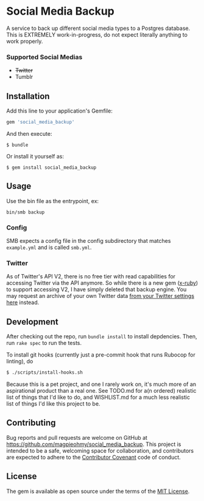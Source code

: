 # Social Media Backup

A service to back up different social media types to a Postgres database. This is EXTREMELY work-in-progress, do not expect literally anything to work properly.

### Supported Social Medias

* ~~Twitter~~
* Tumblr

## Installation

Add this line to your application's Gemfile:

```ruby
gem 'social_media_backup'
```

And then execute:

    $ bundle

Or install it yourself as:

    $ gem install social_media_backup

## Usage

Use the bin file as the entrypoint, ex:

```shell
bin/smb backup
```

### Config

SMB expects a config file in the config subdirectory that matches `example.yml` and is called `smb.yml`.

### Twitter

As of Twitter's API V2, there is no free tier with read capabilities for accessing Twitter via the API anymore. So while there is a new gem ([x-ruby](https://sferik.github.io/x-ruby/)) to support accessing V2, I have simply deleted that backup engine. You may request an archive of your own Twitter data [from your Twitter settings here](https://twitter.com/settings/download_your_data) instead.

## Development

After checking out the repo, run `bundle install` to install depdencies. Then, run `rake spec` to run the tests.

To install git hooks (currently just a pre-commit hook that runs Rubocop for linting), do
```sh
$ ./scripts/install-hooks.sh
```

Because this is a pet project, and one I rarely work on, it's much more of an aspirational product than a real one. See TODO.md for a(n ordered) realistic list of things that I'd like to do, and WISHLIST.md for a much less realistic list of things I'd like this project to be.

## Contributing

Bug reports and pull requests are welcome on GitHub at https://github.com/magpieohmy/social_media_backup. This project is intended to be a safe, welcoming space for collaboration, and contributors are expected to adhere to the [Contributor Covenant](contributor-covenant.org) code of conduct.


## License

The gem is available as open source under the terms of the [MIT License](http://opensource.org/licenses/MIT).

